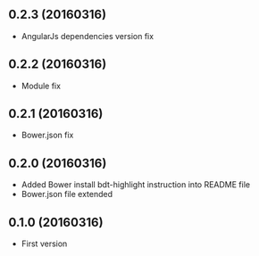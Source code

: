## 0.2.3 (20160316)

* AngularJs dependencies version fix

## 0.2.2 (20160316)

* Module fix

## 0.2.1 (20160316)

* Bower.json fix

## 0.2.0 (20160316)

* Added Bower install bdt-highlight instruction into README file
* Bower.json file extended

## 0.1.0 (20160316)

* First version